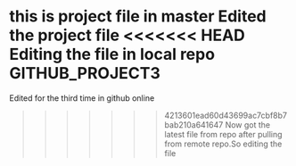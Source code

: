 this is project file in master
Edited the project file
<<<<<<< HEAD
Editing the file in local repo GITHUB_PROJECT3
=======
Edited for the third time in github online
>>>>>>> 4213601ead60d43699ac7cbf8b7bab210a641647
Now got the latest file from repo after pulling from remote repo.So editing the file
